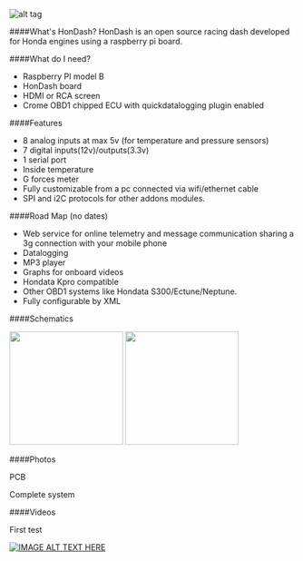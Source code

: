 ![alt tag](https://raw.github.com/pablobuenaposada/HonDash/master/mierdaca/logo/hondash.png)

####What's HonDash?
HonDash is an open source racing dash developed for Honda engines using a raspberry pi board.


####What do I need?
- Raspberry PI model B
- HonDash board
- HDMI or RCA screen
- Crome OBD1 chipped ECU with quickdatalogging plugin enabled


####Features
- 8 analog inputs at max 5v (for temperature and pressure sensors)
- 7 digital inputs(12v)/outputs(3.3v) 
- 1 serial port
- Inside temperature
- G forces meter
- Fully customizable from a pc connected via wifi/ethernet cable
- SPI and i2C protocols for other addons modules.


####Road Map (no dates)
- Web service for online telemetry and message communication sharing a 3g connection with your mobile phone
- Datalogging
- MP3 player
- Graphs for onboard videos
- Hondata Kpro compatible
- Other OBD1 systems like Hondata S300/Ectune/Neptune. 
- Fully configurable by XML


####Schematics

<a href="https://raw.github.com/pablobuenaposada/HonDash/master/docs/schematics/main12.png"><img src="https://raw.github.com/pablobuenaposada/HonDash/master/docs/schematics/main12.png" align="" height="200" width=""></a>
<a href="https://raw.github.com/pablobuenaposada/HonDash/master/docs/schematics/digital12.png">
<img src="https://raw.github.com/pablobuenaposada/HonDash/master/docs/schematics/digital12.png" align="" height="200" width=""></a>


####Photos

PCB

Complete system

####Videos

First test

[![IMAGE ALT TEXT HERE](http://img.youtube.com/vi/TT0KySyR220/0.jpg)](http://www.youtube.com/watch?v=TT0KySyR220)


